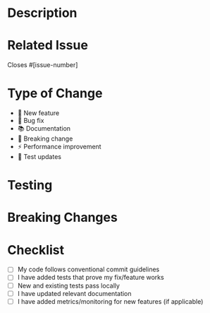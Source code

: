 # Description
<!-- What does this PR do? -->

# Related Issue
<!-- Link to the issue this PR addresses -->
Closes #[issue-number]

# Type of Change
<!-- delete options that are not relevant -->
- 🚀 New feature
- 🔧 Bug fix
- 📚 Documentation
- 🔨 Breaking change
- ⚡️ Performance improvement
- 🧪 Test updates

# Testing
<!-- How were these changes tested? -->

# Breaking Changes
<!-- Does this PR introduce breaking changes? If yes, describe the impact and migration steps -->

# Checklist
- [ ] My code follows conventional commit guidelines
- [ ] I have added tests that prove my fix/feature works
- [ ] New and existing tests pass locally
- [ ] I have updated relevant documentation
- [ ] I have added metrics/monitoring for new features (if applicable)
```
